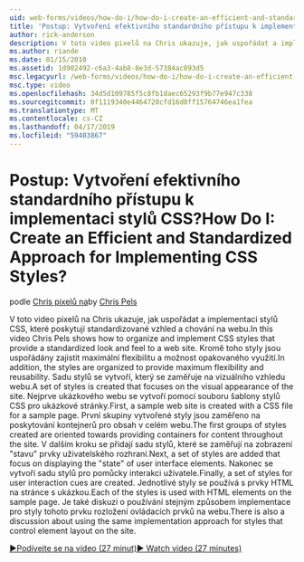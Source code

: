 ```yaml
---
uid: web-forms/videos/how-do-i/how-do-i-create-an-efficient-and-standardized-approach-for-implementing-css-styles
title: 'Postup: Vytvoření efektivního standardního přístupu k implementaci stylů CSS? | Dokumenty Microsoft'
author: rick-anderson
description: V toto video pixelů na Chris ukazuje, jak uspořádat a implementaci stylů CSS, které poskytují standardizované vzhled a chování na webu. Kromě toho jsou stylů...
ms.author: riande
ms.date: 01/15/2010
ms.assetid: 1d902492-c6a3-4ab8-8e3d-57384ac893d5
msc.legacyurl: /web-forms/videos/how-do-i/how-do-i-create-an-efficient-and-standardized-approach-for-implementing-css-styles
msc.type: video
ms.openlocfilehash: 34d5d109785f5c8fb1daec65293f9b77e947c338
ms.sourcegitcommit: 0f1119340e4464720cfd16d0ff15764746ea1fea
ms.translationtype: MT
ms.contentlocale: cs-CZ
ms.lasthandoff: 04/17/2019
ms.locfileid: "59403867"
---
```

# <a name="how-do-i-create-an-efficient-and-standardized-approach-for-implementing-css-styles"></a><span data-ttu-id="40645-105">Postup: Vytvoření efektivního standardního přístupu k implementaci stylů CSS?</span><span class="sxs-lookup"><span data-stu-id="40645-105">How Do I: Create an Efficient and Standardized Approach for Implementing CSS Styles?</span></span>

<span data-ttu-id="40645-106">podle [Chris pixelů na](https://twitter.com/chrispels)</span><span class="sxs-lookup"><span data-stu-id="40645-106">by [Chris Pels](https://twitter.com/chrispels)</span></span>

<span data-ttu-id="40645-107">V toto video pixelů na Chris ukazuje, jak uspořádat a implementaci stylů CSS, které poskytují standardizované vzhled a chování na webu.</span><span class="sxs-lookup"><span data-stu-id="40645-107">In this video Chris Pels shows how to organize and implement CSS styles that provide a standardized look and feel to a web site.</span></span> <span data-ttu-id="40645-108">Kromě toho styly jsou uspořádány zajistit maximální flexibilitu a možnost opakovaného využití.</span><span class="sxs-lookup"><span data-stu-id="40645-108">In addition, the styles are organized to provide maximum flexibility and reusability.</span></span> <span data-ttu-id="40645-109">Sadu stylů se vytvoří, který se zaměřuje na vizuálního vzhledu webu.</span><span class="sxs-lookup"><span data-stu-id="40645-109">A set of styles is created that focuses on the visual appearance of the site.</span></span> <span data-ttu-id="40645-110">Nejprve ukázkového webu se vytvoří pomocí souboru šablony stylů CSS pro ukázkové stránky.</span><span class="sxs-lookup"><span data-stu-id="40645-110">First, a sample web site is created with a CSS file for a sample page.</span></span> <span data-ttu-id="40645-111">První skupiny vytvořené styly jsou zaměřeno na poskytování kontejnerů pro obsah v celém webu.</span><span class="sxs-lookup"><span data-stu-id="40645-111">The first groups of styles created are oriented towards providing containers for content throughout the site.</span></span> <span data-ttu-id="40645-112">V dalším kroku se přidají sadu stylů, které se zaměřují na zobrazení "stavu" prvky uživatelského rozhraní.</span><span class="sxs-lookup"><span data-stu-id="40645-112">Next, a set of styles are added that focus on displaying the "state" of user interface elements.</span></span> <span data-ttu-id="40645-113">Nakonec se vytvoří sadu stylů pro pomůcky interakci uživatele.</span><span class="sxs-lookup"><span data-stu-id="40645-113">Finally, a set of styles for user interaction cues are created.</span></span> <span data-ttu-id="40645-114">Jednotlivé styly se používá s prvky HTML na stránce s ukázkou.</span><span class="sxs-lookup"><span data-stu-id="40645-114">Each of the styles is used with HTML elements on the sample page.</span></span> <span data-ttu-id="40645-115">Je také diskuzi o používání stejným způsobem implementace pro styly tohoto prvku rozložení ovládacích prvků na webu.</span><span class="sxs-lookup"><span data-stu-id="40645-115">There is also a discussion about using the same implementation approach for styles that control element layout on the site.</span></span>

[<span data-ttu-id="40645-116">&#9654;Podívejte se na video (27 minut)</span><span class="sxs-lookup"><span data-stu-id="40645-116">&#9654; Watch video (27 minutes)</span></span>](https://channel9.msdn.com/Blogs/ASP-NET-Site-Videos/how-do-i-create-an-efficient-and-standardized-approach-for-implementing-css-styles)
